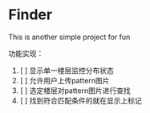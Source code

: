 # Finder
This is another simple project for fun



功能实现：

1. [ ] 显示单一楼层监控分布状态
2. [ ] 允许用户上传pattern图片
3. [ ] 选定楼层对pattern图片进行查找
4. [ ] 找到符合匹配条件的就在显示上标记


